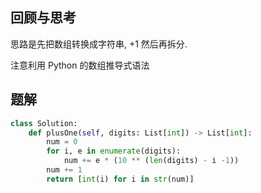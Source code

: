 ## 回顾与思考

思路是先把数组转换成字符串, +1 然后再拆分.

注意利用 Python 的数组推导式语法

## 题解

```python
class Solution:
    def plusOne(self, digits: List[int]) -> List[int]:
        num = 0
        for i, e in enumerate(digits):
            num += e * (10 ** (len(digits) - i -1))
        num += 1
        return [int(i) for i in str(num)]
```
